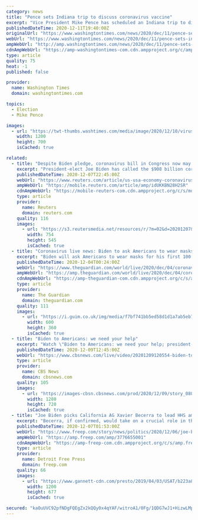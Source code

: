 ```yaml
---
category: news
title: "Pence sets Indiana trip to discuss coronavirus vaccine"
excerpt: "Vice President Mike Pence has scheduled an Indiana trip to discuss coronavirus vaccines as federal officials are expected to soon authorize the first such vaccine for widespread use."
publishedDateTime: 2020-12-11T19:40:00Z
originalUrl: "https://www.washingtontimes.com/news/2020/dec/11/pence-sets-indiana-trip-to-discuss-coronavirus-vac/"
webUrl: "https://www.washingtontimes.com/news/2020/dec/11/pence-sets-indiana-trip-to-discuss-coronavirus-vac/"
ampWebUrl: "http://amp.washingtontimes.com/news/2020/dec/11/pence-sets-indiana-trip-to-discuss-coronavirus-vac/"
cdnAmpWebUrl: "https://amp-washingtontimes-com.cdn.ampproject.org/c/amp.washingtontimes.com/news/2020/dec/11/pence-sets-indiana-trip-to-discuss-coronavirus-vac/"
type: article
quality: 75
heat: -1
published: false

provider:
  name: Washington Times
  domain: washingtontimes.com

topics:
  - Election
  - Mike Pence

images:
  - url: "https://twt-thumbs.washtimes.com/media/image/2020/12/10/virus_outbreak_south_carolina_pence_38030_c0-240-5760-3600_s1200x700.jpg?3b9a8ea0e82656f098dd6f7cd5420c99f93f2f69"
    width: 1200
    height: 700
    isCached: true

related:
  - title: "Despite Biden pledge, coronavirus bill in Congress now may be all Americans get: analysts"
    excerpt: "President-elect Joe Biden has called the $908 billion coronavirus aid bill taking shape in Congress a \"downpayment\" toward a bigger stimulus next year, but if it passes, that is all U.S. businesses and workers should count on,"
    publishedDateTime: 2020-12-07T22:45:00Z
    webUrl: "https://www.reuters.com/article/us-usa-economy-coronavirus-stimulus-idUKKBN28H2SR"
    ampWebUrl: "https://mobile.reuters.com/article/amp/idUKKBN28H2SR"
    cdnAmpWebUrl: "https://mobile-reuters-com.cdn.ampproject.org/c/s/mobile.reuters.com/article/amp/idUKKBN28H2SR"
    type: article
    provider:
      name: Reuters
      domain: reuters.com
    quality: 116
    images:
      - url: "https://s3.reutersmedia.net/resources/r/?m=02&d=20201207&t=2&i=1543740708&w=&fh=545px&fw=&ll=&pl=&sq=&r=LYNXMPEGB61KL"
        width: 754
        height: 545
        isCached: true
  - title: "Coronavirus live news: Biden to ask Americans to wear masks for 100 days as global deaths pass 1.5m"
    excerpt: "Biden will ask Americans to wear masks for his first 100 days in office; Italy approves Christmas restrictions; Iran’s cases top 1m"
    publishedDateTime: 2020-12-04T00:24:00Z
    webUrl: "https://www.theguardian.com/world/live/2020/dec/04/coronavirus-live-news-biden-to-ask-americans-to-wear-masks-for-100-days-as-global-deaths-pass-15m?page=with:block-5fc97cce8f08d350f1751189"
    ampWebUrl: "https://amp.theguardian.com/world/live/2020/dec/04/coronavirus-live-news-biden-to-ask-americans-to-wear-masks-for-100-days-as-global-deaths-pass-15m"
    cdnAmpWebUrl: "https://amp-theguardian-com.cdn.ampproject.org/c/s/amp.theguardian.com/world/live/2020/dec/04/coronavirus-live-news-biden-to-ask-americans-to-wear-masks-for-100-days-as-global-deaths-pass-15m"
    type: article
    provider:
      name: The Guardian
      domain: theguardian.com
    quality: 111
    images:
      - url: "https://i.guim.co.uk/img/media/f7bf741bb5ed58d1d1a7ab5eb7e7e64a7344f762/0_389_5769_3462/master/5769.jpg?width=300&quality=45&auto=format&fit=max&dpr=2&s=4c7d46d692f3f408174b8245cb43dcab"
        width: 600
        height: 360
        isCached: true
  - title: "Biden to Americans: we need your help"
    excerpt: "Watch \"Biden to Americans: we need your help; president-elect outlines pandemic plan which include mask wearing and vaccine distribution\", a CBSN video on CBSNews.com. View more CBSN videos and watch CBSN,"
    publishedDateTime: 2020-12-09T12:45:00Z
    webUrl: "https://www.cbsnews.com/live/video/20201209120554-biden-to-americans-we-need-your-help-president-elect-outlines-pandemic-plan-which-include-mask-wearing-and-vaccine-distribution/"
    type: article
    provider:
      name: CBS News
      domain: cbsnews.com
    quality: 105
    images:
      - url: "https://images-cbsn.cbsnews.com/prod/2020/12/09/story_08040589_1607515744.jpg"
        width: 1280
        height: 720
        isCached: true
  - title: "Joe Biden picks California AG Xavier Becerra to lead HHS amid global coronavirus pandemic"
    excerpt: "Becerra, if confirmed, would take on a crucial role in the Biden administration, leading its response to the coronavirus pandemic."
    publishedDateTime: 2020-12-07T01:53:00Z
    webUrl: "https://www.freep.com/story/news/politics/2020/12/06/joe-biden-picks-california-ag-xavier-becerra-lead-hhs-reports-say/3776655001/"
    ampWebUrl: "https://amp.freep.com/amp/3776655001"
    cdnAmpWebUrl: "https://amp-freep-com.cdn.ampproject.org/c/s/amp.freep.com/amp/3776655001"
    type: article
    provider:
      name: Detroit Free Press
      domain: freep.com
    quality: 66
    images:
      - url: "https://www.gannett-cdn.com/presto/2019/04/03/USAT/b223a861-b13a-47e9-8a1a-6575f468fd84-Becerra.jpg?auto=webp&crop=2707,1528,x0,y131&format=pjpg&width=1200"
        width: 1200
        height: 677
        isCached: true

secured: "kaOuUVC92pfNDgFQEgZx2kQQy0x4qYAF/witroA1/0Fg/1QDG7wJ1+HizwLMps3T1P+JsJBEBmadufBhfiPXCJiMfS4naCU8/NYB+Yg7o5VfowGBdOvGJMTzizKq6ADMIackBOyq+Na3/ZRMU19dvdCDDwqWF+vvWXc1uFrnaiWjRnDsgELLf0W5lAiiIzLSacdHyLP1WqZsXqr0pLHI1nBklUWAiP38OcNhE6O8BDOUazGF0ZfOuM9SLW/oBMBWY8Pwg6D0zkmUiYSNwGzooC0Xw0ynm/Rwq5FYIkb0k4bOm5Lqku/0uFdKEFOEjbkkxhAWMwzFbp1AjsnKILDVKKfzA7XjQsJ/1+cHnVeYWWk=;l2hGWOHxBA1bZmFDyWcVjA=="
---
```


